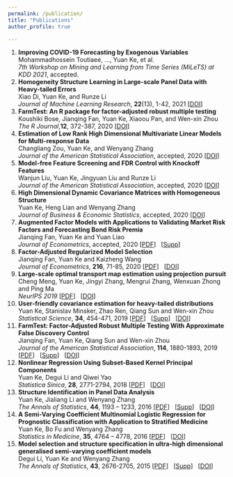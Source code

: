 ```yaml
---
permalink: /publication/
title: "Publications"
author_profile: true

---
```


1. **Improving COVID-19 Forecasting by Exogenous Variables**    
  Mohammadhossein Toutiaee, ..., Yuan Ke, et al.        
  *7th Workshop on Mining and Learning from Time Series (MiLeTS) at KDD 2021*, accepted. 
1. **Homogeneity Structure Learning in Large-scale Panel Data with Heavy-tailed Errors**    
  Xiao Di, Yuan Ke, and Runze Li      
  *Journal of Machine Learning Research*, **22**(13), 1-42, 2021   [[DOI](http://jmlr.org/papers/v22/19-1018.html)]  
1. **FarmTest: An R package for factor-adjusted robust multiple testing**    
  Koushiki Bose, Jianqing Fan, Yuan Ke, Xiaoou Pan, and Wen-xin Zhou      
  *The R Journal*,**12**, 372-387, 2020   [[DOI](https://journal.r-project.org/archive/2021/RJ-2021-023/index.html)]
1. **Estimation of Low Rank High Dimensional Multivariate Linear Models for Multi-response Data**    
   Changliang Zou, Yuan Ke, and Wenyang Zhang      
   *Journal of the American Statistical Association*, accepted, 2020  [[DOI](https://doi.org/10.1080/01621459.2020.1799813)]      
1. **Model-free Feature Screening and FDR Control with Knockoff Features**    
   Wanjun Liu, Yuan Ke, Jingyuan Liu and Runze Li      
   *Journal of the American Statistical Association*, accepted, 2020  [[DOI](https://doi.org/10.1080/01621459.2020.1783274)]     
1. **High Dimensional Dynamic Covariance Matrices with Homogeneous Structure**      
   Yuan Ke, Heng Lian and Wenyang Zhang      
   *Journal of Business & Economic Statistics*, accepted, 2020    [[DOI](https://doi.org/10.1080/07350015.2020.1779079)]       
1. **Augmented Factor Models with Applications to Validating Market Risk Factors and Forecasting Bond Risk Premia**    
   Jianqing Fan, Yuan Ke and Yuan Liao      
   *Journal of Econometrics*, accepted, 2020  [[PDF](http://yuan-ke.github.io/files/FanKeLiao_19.pdf)] &nbsp;  [[Supp](http://yuan-ke.github.io/files/FanKeLiao_19_supp.pdf)]       
1. **Factor-Adjusted Regularized Model Selection**    
   Jianqing Fan, Yuan Ke and Kaizheng Wang      
   *Journal of Econometrics*, **216**, 71-85, 2020  [[PDF](http://yuan-ke.github.io/files/FARMselect.pdf)] &nbsp;  [[DOI](https://doi.org/10.1016/j.jeconom.2020.01.006)]     
1. **Large-scale optimal transport map estimation using projection pursuit**    
   Cheng Meng, Yuan Ke, Jingyi Zhang, Mengrui Zhang, Wenxuan Zhong and Ping Ma      
   *NeurIPS 2019*  [[PDF](http://yuan-ke.github.io/files/NIPS2019.pdf)] &nbsp;  [[DOI](https://papers.nips.cc/paper/9023-large-scale-optimal-transport-map-estimation-using-projection-pursuit)]     
1. **User-friendly covariance estimation for heavy-tailed distributions**    
   Yuan Ke, Stanislav Minsker, Zhao Ren, Qiang Sun and Wen-xin Zhou      
   *Statistical Science*, **34**, 454-471, 2019  [[PDF](http://yuan-ke.github.io/files/RobustCov.pdf)] &nbsp;  [[Supp](http://yuan-ke.github.io/files/RobustCov_supp.pdf)]   &nbsp; [[DOI](http://dx.doi.org/10.1214/19-STS711)]        
1. **FarmTest: Factor-Adjusted Robust Multiple Testing With Approximate False Discovery Control**    
   Jianqing Fan, Yuan Ke, Qiang Sun and Wen-xin Zhou      
   *Journal of the American Statistical Association*, **114**, 1880-1893, 2019  [[PDF](http://yuan-ke.github.io/files/FarmTest.pdf)] &nbsp;  [[Supp](http://yuan-ke.github.io/files/FarmTest_supp.pdf)]  &nbsp; [[DOI](https://doi.org/10.1080/01621459.2018.1527700)]        
1. **Nonlinear Regression Using Subset-Based Kernel Principal Components**    
   Yuan Ke, Degui Li and Qiwei Yao      
   *Statistica Sinica*, **28**, 2771-2794, 2018  [[PDF](http://yuan-ke.github.io/files/KeLiYao_16.pdf)] &nbsp;  [[DOI](http://www3.stat.sinica.edu.tw/statistica/J28N5/J28N528/J28N528.html)]     
1. **Structure Identification in Panel Data Analysis**    
   Yuan Ke, Jialiang Li and Wenyang Zhang      
   *The Annals of Statistics*, **44**, 1193 – 1233, 2016  [[PDF](http://yuan-ke.github.io/files/KeLiZhang_16.pdf)] &nbsp;  [[Supp](http://yuan-ke.github.io/files/KeLiZhang_16_supp.pdf)]  &nbsp; [[DOI](https://onlinelibrary.wiley.com/doi/abs/10.1002/sim.7034)]         
1. **A Semi-Varying Coefficient Multinomial Logistic Regression for Prognostic Classification with Application to Stratified Medicine**    
   Yuan Ke, Bo Fu and Wenyang Zhang      
   *Statistics in Medicine*, **35**, 4764 – 4778, 2016  [[PDF](http://yuan-ke.github.io/files/KeFuZhang_16.pdf)] &nbsp;   [[DOI](https://projecteuclid.org/euclid.aos/1460381691)]     
1. **Model selection and structure specification in ultra-high dimensional generalised semi-varying coefficient models**      
    Degui Li, Yuan Ke and Wenyang Zhang        
    *The Annals of Statistics*, **43**, 2676-2705, 2015  [[PDF](http://yuan-ke.github.io/files/LiKeZhang_15.pdf)] &nbsp;  [[Supp](http://yuan-ke.github.io/files/LiKeZhang_15_supp.pdf)]  &nbsp; [[DOI](https://projecteuclid.org/euclid.aos/1444222089)]      
